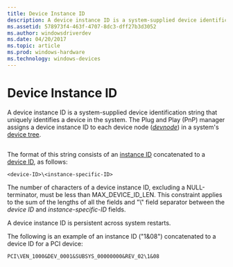 ```yaml
---
title: Device Instance ID
description: A device instance ID is a system-supplied device identification string that uniquely identifies a device in the system.
ms.assetid: 578973f4-463f-4707-8dc3-dff27b3d3052
ms.author: windowsdriverdev
ms.date: 04/20/2017
ms.topic: article
ms.prod: windows-hardware
ms.technology: windows-devices
---
```


# Device Instance ID


A device instance ID is a system-supplied device identification string that uniquely identifies a device in the system. The Plug and Play (PnP) manager assigns a device instance ID to each device node ([*devnode*](https://msdn.microsoft.com/library/windows/hardware/ff556277#wdkgloss-devnode)) in a system's [device tree](https://msdn.microsoft.com/library/windows/hardware/ff543194).

## <a href="" id="ddk-device-instance-ids-dg"></a>


The format of this string consists of an [instance ID](instance-ids.md) concatenated to a [device ID](device-ids.md), as follows:

`<device-ID>\<instance-specific-ID>`

The number of characters of a device instance ID, excluding a NULL-terminator, must be less than MAX_DEVICE_ID_LEN. This constraint applies to the sum of the lengths of all the fields and "\\" field separator between the *device ID* and *instance-specific-ID* fields.

A device instance ID is persistent across system restarts.

The following is an example of an instance ID ("1&08") concatenated to a device ID for a PCI device:

`PCI\VEN_1000&DEV_0001&SUBSYS_00000000&REV_02\1&08`

 

 





